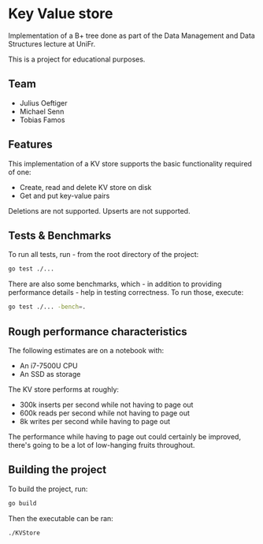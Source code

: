 # Key Value store 

Implementation of a B+ tree done as part of the Data Management and Data
Structures lecture at UniFr. 

This is a project for educational purposes.

## Team

- Julius Oeftiger
- Michael Senn
- Tobias Famos

## Features

This implementation of a KV store supports the basic functionality required of
one:
- Create, read and delete KV store on disk
- Get and put key-value pairs

Deletions are not supported. Upserts are not supported.

## Tests & Benchmarks

To run all tests, run - from the root directory of the project:
```bash
go test ./...
```

There are also some benchmarks, which - in addition to providing performance
details - help in testing correctness. To run those, execute:

```bash
go test ./... -bench=.
```

## Rough performance characteristics

The following estimates are on a notebook with:
- An i7-7500U CPU
- An SSD as storage

The KV store performs at roughly:
- 300k inserts per second while not having to page out
- 600k reads per second while not having to page out
- 8k writes per second while having to page out

The performance while having to page out could certainly be improved, there's
going to be a lot of low-hanging fruits throughout.

## Building the project

To build the project, run:
```bash
go build
```

Then the executable can be ran:
```bash
./KVStore
```

